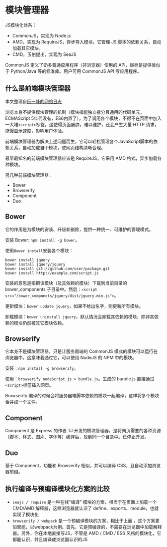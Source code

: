 # 模块管理器

JS模块化体系：
- CommonJS，实现为 Node.js
- AMD，实现为 RequireJS，异步导入模块，它管理 JS 脚本的依赖关系，自动加载其它模块。
- CMD，玉伯提出，实现为 SeaJS

CommonJS 定义了奶多普通应用程序（非浏览器）使用的 API，目标是提供类似于 Python/Java 等的标准库。用户可用 CommonJS API 写应用程序。

## 什么是前端模块管理器

本文整理自[阮一峰的网络日志](http://www.ruanyifeng.com/blog/2014/09/package-management.html)

浏览本身不提供模块管理的机制（模块指能独立拆分且通用的代码单元，ECMAScript 5年代没有，ES6内置了），为了调用各个模块，不得不在页面中加入一大堆`<script>`标签。这使得页面臃肿，难以维护，还会产生大量 HTTP 请求，拖慢显示速度，影响用户体验。

前端模块管理器为解决上述问题而生，它可以轻松管理各个JavaScript脚本的依赖关系，自动加载自个模块，使网页结构清晰合理。

最早最知名的前端模块管理器应该是 RequireJS，它采用 AMD 格式，异步加载各种模块。

另几种前端模块管理器：

- Bower
- Browserify
- Component
- Duo

## Bower

它的作用是为模块的安装、升级和删除，提供一种统一、可维护的管理模式。

安装 Bower: `npm install -g bower`。

使用`Bower install`安装各个模块： 

```
bower install jquery
bower install jquery/jquery
bower install git://github.com/user/package.git
bower install http://example.com/script.js
```

安装的意思是指把该模块（及其依赖的模块）下载到当前目录的 bower_components 子目录中。然后：`<script src="/bower_componets/jquery/dist/jquery.min.js">`。

更新模块：`bower update jquery`，如果不给出名字，则更新所有模块。

卸载模块：`bower uninstall jquery`，默认情况会卸载其依赖的模块，除非其依赖的模块仍然被其它模块依赖。

## Browserify

它本身不是模块管理器，只是让服务器端的 CommonJS 模式的模块可以运行在浏览器中。这意味着通过它，可以使用 NodeJS 的 NPM 中的模块。

安装：`npm install -g browserify`。

使用：`browserify nodeScript.js > bundle.js`。生成的 bundle.js 直接通过`<script>`标签插入网页。

Browserify 编译的时候会将服务器端脚本依赖的模块一起编译，这样将多个模块合并成一个文件。

## Component

Component 是 Express 的作者 TJ 开发的模块管理器，是将网页需要的各种资源（脚本、样式、图片、字体等）编译后，放到同一个目录中。已停止开发。

## Duo

基于 Component，功能和 Browserify 相似，并可以编译 CSS，且自动添加浏览器前缀。


## 执行编译与预编译模块化方案的比较

- `seajs / require` 是一种在线"编译" 模块的方案，相当于在页面上加载一个 CMD/AMD 解释器，这样浏览器就认识了 define、exports、module，也就实现了模块化
- `browserify / webpack` 是一个预编译模块的方案，相比于上面 ，这个方案更加智能，以webpack为例。首先，它是预编译的，不需要在浏览器中加载解释器。另外，你在本地直接写JS，不管是 AMD / CMD / ES6 风格的模块化，它都能认识，并且编译成浏览器认识的JS
